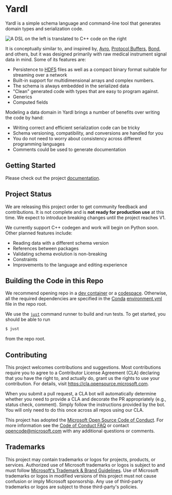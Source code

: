 # Yardl

Yardl is a simple schema language and command-line tool that generates domain
types and serialization code.

![A DSL on the left is translated to C++ code on the
right](docs/images/overview.png)

It is conceptually similar to, and inspired by, [Avro](https://avro.apache.org/),
[Protocol Buffers](https://developers.google.com/protocol-buffers),
[Bond](https://microsoft.github.io/bond/), and others, but it was designed
primarily with raw medical instrument signal data in mind. Some of its features
are:

- Persistence to [HDF5](https://www.hdfgroup.org/solutions/hdf5/) files as well
  as a compact binary format suitable for streaming over a network
- Built-in support for multidimensional arrays and complex numbers.
- The schema is always embedded in the serialized data
- "Clean" generated code with types that are easy to program against.
- Generics
- Computed fields

Modeling a data domain in Yardl brings a number of benefits over writing the
code by hand:

- Writing correct and efficient serialization code can be tricky
- Schema versioning, compatibility, and conversions are handled for you
- You do not need to worry about consistency across different programming
  languages
- Comments could be used to generate documentation

## Getting Started

Please check out the project [documentation](docs/docs.md).

## Project Status

We are releasing this project order to get community feedback and contributions.
It is not complete and is **not ready for production use** at this time. We
expect to introduce breaking changes until the project reaches V1.

We currently support C++ codegen and work will begin on Python soon. Other
planned features include:

- Reading data with a different schema version
- References between packages
- Validating schema evolution is non-breaking
- Constraints
- Improvements to the language and editing experience

## Building the Code in this Repo

We recommend opening repo in a [dev
container](https://code.visualstudio.com/docs/devcontainers/containers) or a
[codespace](https://docs.github.com/en/codespaces/overview). Otherwise, all the
required dependencies are specified in the
[Conda](https://docs.conda.io/en/latest/) [environment.yml](environment.yml)
file in the repo root.

We use the [`just`](https://github.com/casey/just) command runner to build and run tests. To get
started, you should be able to run

```bash
$ just
```

from the repo root.

## Contributing

This project welcomes contributions and suggestions.  Most contributions require
you to agree to a Contributor License Agreement (CLA) declaring that you have
the right to, and actually do, grant us the rights to use your contribution. For
details, visit https://cla.opensource.microsoft.com.

When you submit a pull request, a CLA bot will automatically determine whether
you need to provide a CLA and decorate the PR appropriately (e.g., status check,
comment). Simply follow the instructions provided by the bot. You will only need
to do this once across all repos using our CLA.

This project has adopted the [Microsoft Open Source Code of
Conduct](https://opensource.microsoft.com/codeofconduct/). For more information
see the [Code of Conduct
FAQ](https://opensource.microsoft.com/codeofconduct/faq/) or contact
[opencode@microsoft.com](mailto:opencode@microsoft.com) with any additional
questions or comments.

## Trademarks

This project may contain trademarks or logos for projects, products, or
services. Authorized use of Microsoft trademarks or logos is subject to and must
follow [Microsoft's Trademark & Brand
Guidelines](https://www.microsoft.com/en-us/legal/intellectualproperty/trademarks/usage/general).
Use of Microsoft trademarks or logos in modified versions of this project must
not cause confusion or imply Microsoft sponsorship. Any use of third-party
trademarks or logos are subject to those third-party's policies.
